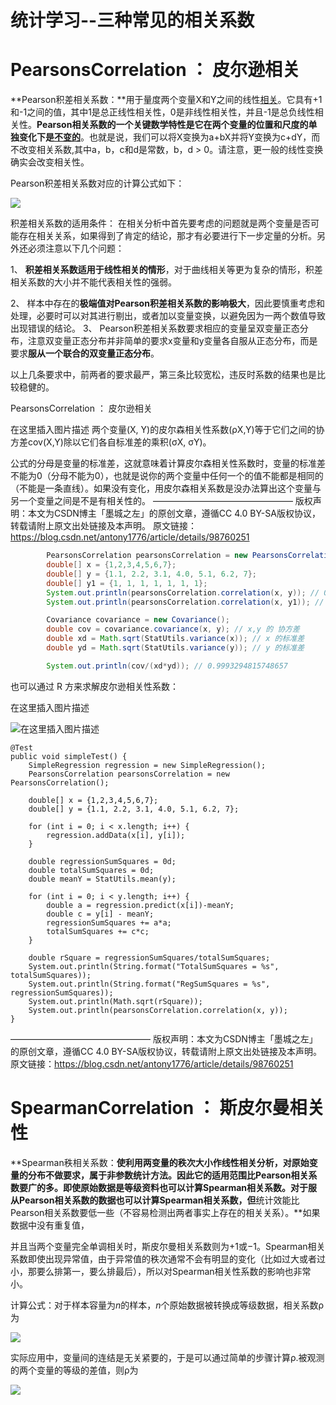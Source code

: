 # 统计学习--三种常见的相关系数



# PearsonsCorrelation ： 皮尔逊相关



**Pearson积差相关系数：**用于量度两个变量X和Y之间的线性[相关](https://link.zhihu.com/?target=https%3A//en.wikipedia.org/wiki/Correlation)。它具有+1和-1之间的值，其中1是总正线性相关性，0是非线性相关性，并且-1是总负线性相关性。**Pearson相关系数的一个关键数学特性是它在两个变量的位置和尺度的单独变化下是[不变的](https://link.zhihu.com/?target=https%3A//en.wikipedia.org/wiki/Invariant_estimator)**。也就是说，我们可以将X变换为a+bX并将Y变换为c+dY，而不改变相关系数,其中a，b，c和d是常数，b，d > 0。请注意，更一般的线性变换确实会改变相关性。

Pearson积差相关系数对应的计算公式如下：

![](https://pic3.zhimg.com/80/v2-fce3956054f61fd2308b46963bddbc3e_1440w.webp)

积差相关系数的适用条件： 在相关分析中首先要考虑的问题就是两个变量是否可能存在相关关系，如果得到了肯定的结论，那才有必要进行下一步定量的分析。另外还必须注意以下几个问题： 

1、 **积差相关系数适用于线性相关的情形**，对于曲线相关等更为复杂的情形，积差相关系数的大小并不能代表相关性的强弱。 

2、 样本中存在的**极端值对Pearson积差相关系数的影响极大**，因此要慎重考虑和处理，必要时可以对其进行剔出，或者加以变量变换，以避免因为一两个数值导致出现错误的结论。 3、 Pearson积差相关系数要求相应的变量呈双变量正态分布，注意双变量正态分布并非简单的要求x变量和y变量各自服从正态分布，而是要求**服从一个联合的双变量正态分布**。

 以上几条要求中，前两者的要求最严，第三条比较宽松，违反时系数的结果也是比较稳健的。



PearsonsCorrelation ： 皮尔逊相关

在这里插入图片描述
两个变量(X, Y)的皮尔森相关性系数(ρX,Y)等于它们之间的协方差cov(X,Y)除以它们各自标准差的乘积(σX, σY)。

公式的分母是变量的标准差，这就意味着计算皮尔森相关性系数时，变量的标准差不能为0（分母不能为0），也就是说你的两个变量中任何一个的值不能都是相同的（不能是一条直线）。如果没有变化，用皮尔森相关系数是没办法算出这个变量与另一个变量之间是不是有相关性的。
————————————————
版权声明：本文为CSDN博主「墨城之左」的原创文章，遵循CC 4.0 BY-SA版权协议，转载请附上原文出处链接及本声明。
原文链接：https://blog.csdn.net/antony1776/article/details/98760251

```java
        PearsonsCorrelation pearsonsCorrelation = new PearsonsCorrelation();
        double[] x = {1,2,3,4,5,6,7};
        double[] y = {1.1, 2.2, 3.1, 4.0, 5.1, 6.2, 7};
        double[] y1 = {1, 1, 1, 1, 1, 1, 1};
        System.out.println(pearsonsCorrelation.correlation(x, y)); // 0.9993294815748658
        System.out.println(pearsonsCorrelation.correlation(x, y1)); // NaN

        Covariance covariance = new Covariance();
        double cov = covariance.covariance(x, y); // x,y 的 协方差
        double xd = Math.sqrt(StatUtils.variance(x)); // x 的标准差
        double yd = Math.sqrt(StatUtils.variance(y)); // y 的标准差

        System.out.println(cov/(xd*yd)); // 0.9993294815748657

```

也可以通过 R 方来求解皮尔逊相关性系数：

在这里插入图片描述




![在这里插入图片描述](https://img-blog.csdnimg.cn/20190808164916902.PNG)



    @Test
    public void simpleTest() {
        SimpleRegression regression = new SimpleRegression();
        PearsonsCorrelation pearsonsCorrelation = new PearsonsCorrelation();
    
        double[] x = {1,2,3,4,5,6,7};
        double[] y = {1.1, 2.2, 3.1, 4.0, 5.1, 6.2, 7};
    
        for (int i = 0; i < x.length; i++) {
            regression.addData(x[i], y[i]);
        }
    
        double regressionSumSquares = 0d;
        double totalSumSquares = 0d;
        double meanY = StatUtils.mean(y);
    
        for (int i = 0; i < y.length; i++) {
            double a = regression.predict(x[i])-meanY;
            double c = y[i] - meanY;
            regressionSumSquares += a*a;
            totalSumSquares += c*c;
        }
    
        double rSquare = regressionSumSquares/totalSumSquares;
        System.out.println(String.format("TotalSumSquares = %s", totalSumSquares));
        System.out.println(String.format("RegSumSquares = %s", regressionSumSquares));
        System.out.println(Math.sqrt(rSquare));
        System.out.println(pearsonsCorrelation.correlation(x, y));
    }

————————————————
版权声明：本文为CSDN博主「墨城之左」的原创文章，遵循CC 4.0 BY-SA版权协议，转载请附上原文出处链接及本声明。
原文链接：https://blog.csdn.net/antony1776/article/details/98760251





# SpearmanCorrelation ： 斯皮尔曼相关性



**Spearman秩相关系数：**使利用两变量的秩次大小作线性相关分析，**对原始变量的分布不做要求，属于非参数统计方法。**因此它的**适用范围比Pearson相关系数要广的多**。即使原始数据是等级资料也可以计算Spearman相关系数。对于服从Pearson相关系数的数据也可以计算Spearman相关系数，但**统计效能比Pearson相关系数要低一些（不容易检测出两者事实上存在的相关关系）。**如果数据中没有重复值，

并且当两个变量完全单调相关时，斯皮尔曼相关系数则为+1或−1。Spearman相关系数即使出现异常值，由于异常值的秩次通常不会有明显的变化（比如过大或者过小，那要么排第一，要么排最后），所以对Spearman相关性系数的影响也非常小。

计算公式：对于样本容量为*n*的样本，*n*个原始数据被转换成等级数据，相关系数ρ为

![](https://pic3.zhimg.com/80/v2-bc2a9629b8195b3e6155167b7af5b566_1440w.webp)

实际应用中，变量间的连结是无关紧要的，于是可以通过简单的步骤计算ρ.被观测的两个变量的等级的差值，则ρ为

![](https://pic1.zhimg.com/80/v2-51f206f96c8ed8481cbf360b825ace44_1440w.webp)




